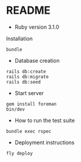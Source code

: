 # README

* Ruby version
3.1.0

Installation

```
bundle
```

* Database creation
```
rails db:create
rails db:migrate
rails db:seed
```

* Start server
```
gem install foreman
bin/dev
```

* How to run the test suite
```
bundle exec rspec
```

* Deployment instructions
```
fly deploy
```

